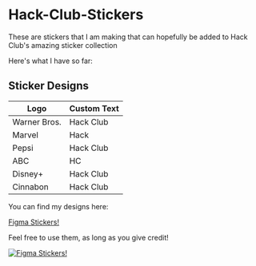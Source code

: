 # Hack-Club-Stickers
These are stickers that I am making that can hopefully be added to Hack Club's amazing sticker collection

Here's what I have so far:
## Sticker Designs
| Logo | Custom Text |
|------|-------------|
|Warner Bros. | Hack Club |
| Marvel | Hack |
| Pepsi | Hack Club |
| ABC | HC |
| Disney+ | Hack Club |
| Cinnabon | Hack Club |


You can find my designs here:

[Figma Stickers!](https://www.figma.com/proto/ojJoBT67nQ8yRSIvDwEdD4/Hack-Club-Sticker-Designs?embed_host=share&kind=proto&node-id=1-4&t=HA5ZKeqYz1vFhVKo-1)

Feel free to use them, as long as you give credit!

[![Figma Stickers!](https://github.com/user-attachments/assets/7b471393-5ff1-4f84-a229-828e7bf22502)](https://www.figma.com/embed?embed_host=share&url=https%3A%2F%2Fwww.figma.com%2Fdesign%2FojJoBT67nQ8yRSIvDwEdD4%2FHack-Club-Sticker-Designs%3Fnode-id%3D48-3%26t%3DHuag9YB03dWSpv30-1)
